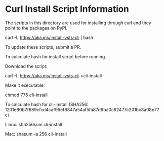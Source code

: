 Curl Install Script Information
==============

The scripts in this directory are used for installing through curl and they point to the packages on PyPI.

curl -L https://aka.ms/install-vsts-cli | bash

To update these scripts, submit a PR.

To calculate hash for install script before running.

Download the script:

curl -L https://aka.ms/install-vsts-cli >cli-install

Make it executable:

chmod 775 cli-install

To calculate hash for cli-install (SHA256: 1231e80b7f889cfcd4caf95ef8847a54af5fa87d9ba0c92477c201bc8a08e77c)

Linux: 
sha256sum cli-install

Mac: 
shasum -a 256 cli-install